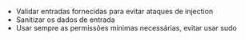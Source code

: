 - Validar entradas fornecidas para evitar ataques de injection
- Sanitizar os dados de entrada
- Usar sempre as permissões minimas necessárias, evitar usar sudo